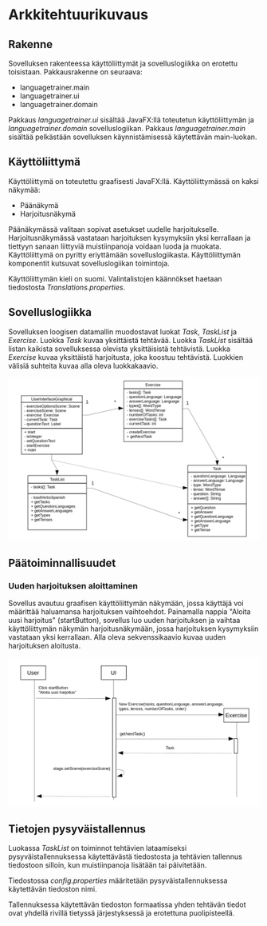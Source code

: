 # Arkkitehtuurikuvaus

## Rakenne

Sovelluksen rakenteessa käyttöliittymät ja sovelluslogiikka on erotettu toisistaan. Pakkausrakenne on seuraava:
* languagetrainer.main
* languagetrainer.ui
* languagetrainer.domain

Pakkaus *languagetrainer.ui* sisältää JavaFX:llä toteutetun käyttöliittymän ja *languagetrainer.domain* sovelluslogiikan. Pakkaus *languagetrainer.main* sisältää pelkästään sovelluksen käynnistämisessä käytettävän main-luokan.

## Käyttöliittymä

Käyttöliittymä on toteutettu graafisesti JavaFX:llä. Käyttöliittymässä on kaksi näkymää:
* Päänäkymä
* Harjoitusnäkymä

Päänäkymässä valitaan sopivat asetukset uudelle harjoitukselle. Harjoitusnäkymässä vastataan harjoituksen kysymyksiin yksi kerrallaan ja tiettyyn sanaan liittyviä muistiinpanoja voidaan luoda ja muokata. Käyttöliittymä on pyritty eriyttämään sovelluslogiikasta. Käyttöliittymän komponentit kutsuvat sovelluslogiikan toimintoja.

Käyttöliittymän kieli on suomi. Valintalistojen käännökset haetaan tiedostosta *Translations.properties*.

## Sovelluslogiikka

Sovelluksen loogisen datamallin muodostavat luokat *Task*, *TaskList* ja *Exercise*. Luokka *Task* kuvaa yksittäistä tehtävää. Luokka *TaskList* sisältää listan kaikista sovelluksessa olevista yksittäisistä tehtävistä. Luokka *Exercise* kuvaa yksittäistä harjoitusta, joka koostuu tehtävistä. Luokkien välisiä suhteita kuvaa alla oleva luokkakaavio.

![Luokkakaavio](luokkakaavio.png)

## Päätoiminnallisuudet

### Uuden harjoituksen aloittaminen

Sovellus avautuu graafisen käyttöliittymän näkymään, jossa käyttäjä voi määrittää haluamansa harjoituksen vaihtoehdot. Painamalla nappia "Aloita uusi harjoitus" (startButton), sovellus luo uuden harjoituksen ja vaihtaa käyttöliittymän näkymän harjoitusnäkymään, jossa harjoituksen kysymyksiin vastataan yksi kerrallaan. Alla oleva sekvenssikaavio kuvaa uuden harjoituksen aloitusta.

![Sekvenssikaavio](sekvenssikaavio.png)

## Tietojen pysyväistallennus

Luokassa *TaskList* on toiminnot tehtävien lataamiseksi pysyväistallennuksessa käytettävästä tiedostosta ja tehtävien tallennus tiedostoon silloin, kun muistiinpanoja lisätään tai päivitetään.

Tiedostossa *config.properties* määritetään pysyväistallennuksessa käytettävän tiedoston nimi.

Tallennuksessa käytettävän tiedoston formaatissa yhden tehtävän tiedot ovat yhdellä rivillä tietyssä järjestyksessä ja erotettuna puolipisteellä.
